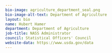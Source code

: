 ```yaml
---
bio-image: agriculture_department_seal.png
bio-image-alt-text: Department of Agriculture
layout: bio
name: Hubert Hamer
department: Department of Agriculture
job-title: NASS Administrator
council: Statistical Officers' Council
website-data: https://www.usda.gov/data
---
```

